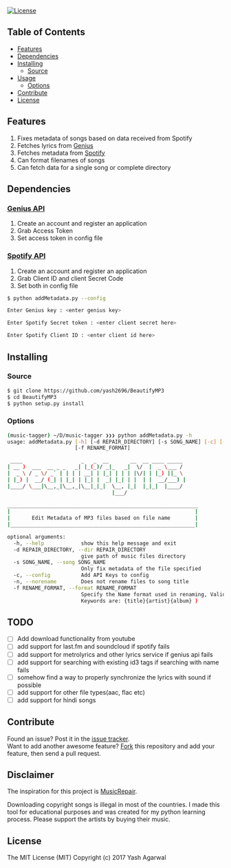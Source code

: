 <p align="left">
    <a href="https://github.com/yash2696/BeautifyMP3/LICENSE">
		<img alt="License"  src="https://img.shields.io/github/license/mashape/apistatus.svg?style=flat-square"/>
	</a>           
</p>

## Table of Contents

- [Features](#features)
- [Dependencies](#dependencies)
- [Installing](#installing)
  - [Source](#source)
- [Usage](#usage)
  - [Options](#options)
- [Contribute](#contribute)
- [License](#license)


## Features

1. Fixes metadata of songs based on data received from Spotify
2. Fetches lyrics from [Genius](https://www.genius.com)
3. Fetches metadata from [Spotify](https://www.spotify.com)
4. Can format filenames of songs
5. Can fetch data for a single song or complete directory

## Dependencies  

### [Genius API](https://genius.com/api-clients) 

1. Create an account and register an application 
2. Grab Access Token
3. Set access token in config file


### [Spotify API](https://developer.spotify.com/my-applications/#!/applications/create) 

1. Create an account and register an application 
2. Grab Client ID and client Secret Code
3. Set both in config file

```sh 
$ python addMetadata.py --config                                               

Enter Genius key : <enter genius key> 

Enter Spotify Secret token : <enter client secret here> 

Enter Spotify Client ID : <enter client id here>                               
```

## Installing

### Source
```sh
$ git clone https://github.com/yash2696/BeautifyMP3
$ cd BeautifyMP3
$ python setup.py install
```

### Options
```sh
(music-tagger) ~/D/music-tagger ❯❯❯ python addMetadata.py -h
usage: addMetadata.py [-h] [-d REPAIR_DIRECTORY] [-s SONG_NAME] [-c] [-n]
                      [-f RENAME_FORMAT]

 ____                   _   _  __       __  __ ____ _____ 
| __ )  ___  __ _ _   _| |_(_)/ _|_   _|  \/  |  _ \___ / 
|  _ \ / _ \/ _` | | | | __| | |_| | | | |\/| | |_) ||_ \ 
| |_) |  __/ (_| | |_| | |_| |  _| |_| | |  | |  __/___) |
|____/ \___|\__,_|\__,_|\__|_|_|  \__, |_|  |_|_|  |____/ 
                                  |___/                   
                                  
______________________________________________________________
|                                                            |
|       Edit Metadata of MP3 files based on file name        |
|____________________________________________________________|

optional arguments:
  -h, --help            show this help message and exit
  -d REPAIR_DIRECTORY, --dir REPAIR_DIRECTORY
                        give path of music files directory
  -s SONG_NAME, --song SONG_NAME
                        Only fix metadata of the file specified
  -c, --config          Add API Keys to config
  -n, --norename        Does not rename files to song title
  -f RENAME_FORMAT, --format RENAME_FORMAT
                        Specify the Name format used in renaming, Valid
                        Keywords are: {title}{artist}{album} )
```

## TODO
- [ ] Add download functionality from youtube
- [ ] add support for last.fm and soundcloud if spotify fails
- [ ] add support for metrolyrics and other lyrics service if genius api fails
- [ ] add support for searching with existing id3 tags if searching with name fails
- [ ] somehow find a way to properly synchronize the lyrics with sound if possible
- [ ] add support for other file types(aac, flac etc)
- [ ] add support for hindi songs

## Contribute

Found an issue? Post it in the [issue tracker](https://github.com/yash2696/BeautifyMP3/issues). <br> 
Want to add another awesome feature? [Fork](https://github.com/yash2696/BeautifyMP3/fork) this repository and add your feature, then send a pull request.

## Disclaimer

The inspiration for this project is [MusicRepair](https://github.com/kalbhor/MusicRepair). 

Downloading copyright songs is illegal in most of the countries. I made this tool for educational purposes and was created for my python learning process. Please support the artists by buying their music.

## License
The MIT License (MIT)
Copyright (c) 2017 Yash Agarwal
